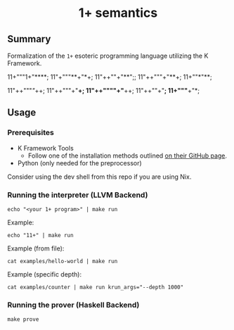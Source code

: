 <h1 align="center">1+ semantics</h1>

## Summary

Formalization of the `1+` esoteric programming language utilizing the K Framework.

<div>
11+"""1+"****;
11"+"""**+"*+;
11"++""+"**";;
11"++"""+"**+;
11+""*"**;

11"++"""*"*++;
11"++"""+"**+;
11"++""""+"**++;
11"++""+"**;
11+"""**+"*;
</div>

## Usage

### Prerequisites

- K Framework Tools
    - Follow one of the installation methods outlined 
    [on their GitHub page](https://github.com/runtimeverification/k/blob/master/k-distribution/INSTALL.md).
- Python (only needed for the preprocessor)

Consider using the dev shell from this repo if you are using Nix.

### Running the interpreter (LLVM Backend)

```
echo "<your 1+ program>" | make run
```

Example:

```
echo "11+" | make run
```

Example (from file):
```
cat examples/hello-world | make run
```

Example (specific depth):
```
cat examples/counter | make run krun_args="--depth 1000"
```

### Running the prover (Haskell Backend)

```
make prove
```
